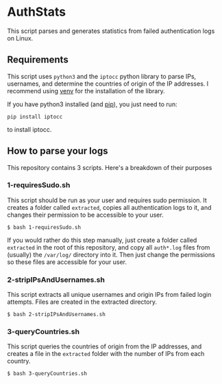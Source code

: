 # AuthStats
This script parses and generates statistics from failed authentication logs on Linux.

## Requirements

This script uses `python3` and the `iptocc` python library to parse IPs, usernames, and determine the countries of origin of the IP addresses. I recommend using [venv](https://docs.python.org/3/library/venv.html) for the installation of the library.

If you have python3 installed (and [pip](https://pip.pypa.io/en/stable/installation/)), you just need to run:

    pip install iptocc

to install iptocc.

## How to parse your logs

This repository contains 3 scripts. Here's a breakdown of their purposes

### 1-requiresSudo.sh

This script should be run as your user and requires sudo permission. It creates a folder called `extracted`, copies all authentication logs to it, and changes their permission to be accessible to your user.

    $ bash 1-requiresSudo.sh

If you would rather do this step manually, just create a folder called `extracted` in the root of this repository, and copy all `auth*.log` files from (usually) the `/var/log/` directory into it. Then just change the permissions so these files are accessible for your user.

### 2-stripIPsAndUsernames.sh

This script extracts all unique usernames and origin IPs from failed login attempts. Files are created in the extracted directory.

    $ bash 2-stripIPsAndUsernames.sh

### 3-queryCountries.sh

This script queries the countries of origin from the IP addresses, and creates a file in the `extracted` folder with the number of IPs from each country.

    $ bash 3-queryCountries.sh
